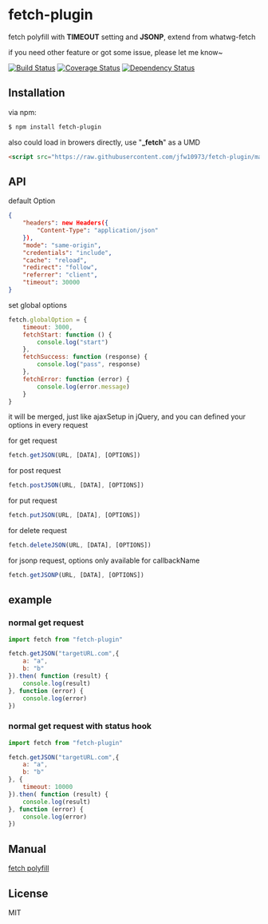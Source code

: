 # fetch-plugin

fetch polyfill with **TIMEOUT** setting and **JSONP**, extend from whatwg-fetch

if you need other feature or got some issue, please let me know~

[![Build Status](https://travis-ci.org/jfw10973/fetch-plugin.svg?branch=master)](https://travis-ci.org/jfw10973/fetch-plugin)
[![Coverage Status](https://coveralls.io/repos/github/jfw10973/fetch-plugin/badge.svg?branch=master)](https://coveralls.io/github/jfw10973/fetch-plugin?branch=master)
[![Dependency Status](https://david-dm.org/jfw10973/fetch-plugin/status.svg)](https://david-dm.org/jfw10973/fetch-plugin)
## Installation

via npm:

```bash
$ npm install fetch-plugin
```

also could load in browers directly, use "**_fetch**" as a UMD

```html
<script src="https://raw.githubusercontent.com/jfw10973/fetch-plugin/master/dist/index.js"></script>
```

## API

default Option

```json
{
    "headers": new Headers({
        "Content-Type": "application/json"
    }),
    "mode": "same-origin",
    "credentials": "include",
    "cache": "reload",
    "redirect": "follow",
    "referrer": "client",
    "timeout": 30000
}
```

set global options

```js
fetch.globalOption = {
    timeout: 3000,
    fetchStart: function () {
        console.log("start")
    },
    fetchSuccess: function (response) {
        console.log("pass", response)
    },
    fetchError: function (error) {
        console.log(error.message)
    }
}
```
it will be merged, just like ajaxSetup in jQuery, and you can defined your options in every request

for get request

```js
fetch.getJSON(URL, [DATA], [OPTIONS])
```

for post request

```js
fetch.postJSON(URL, [DATA], [OPTIONS])
```

for put request

```js
fetch.putJSON(URL, [DATA], [OPTIONS])
```

for delete request

```js
fetch.deleteJSON(URL, [DATA], [OPTIONS])
```

for jsonp request, options only available for callbackName

```js
fetch.getJSONP(URL, [DATA], [OPTIONS])
```

## example

### normal get request

``` js
import fetch from "fetch-plugin"

fetch.getJSON("targetURL.com",{
    a: "a",
    b: "b"
}).then( function (result) {
    console.log(result)
}, function (error) {
    console.log(error)
})
```

### normal get request with status hook

``` js
import fetch from "fetch-plugin"

fetch.getJSON("targetURL.com",{
    a: "a",
    b: "b"
}, {
    timeout: 10000
}).then( function (result) {
    console.log(result)
}, function (error) {
    console.log(error)
})
```

## Manual

[fetch polyfill](https://github.com/github/fetch)

## License

MIT

